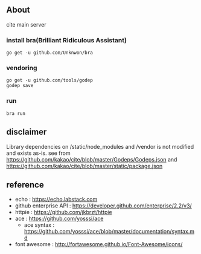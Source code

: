 ## About
cite main server

### install bra(Brilliant Ridiculous Assistant)
```
go get -u github.com/Unknwon/bra
```

### vendoring
```
go get -u github.com/tools/godep
godep save
```

### run
```
bra run
```

## disclaimer
Library dependencies on /static/node_modules and /vendor is not modified and exists as-is. see from https://github.com/kakao/cite/blob/master/Godeps/Godeps.json and https://github.com/kakao/cite/blob/master/static/package.json

## reference
* echo : https://echo.labstack.com
* github enterprise API : https://developer.github.com/enterprise/2.2/v3/
* httpie : https://github.com/jkbrzt/httpie
* ace : https://github.com/yosssi/ace
  * ace syntax : https://github.com/yosssi/ace/blob/master/documentation/syntax.md
* font awesome : http://fortawesome.github.io/Font-Awesome/icons/

